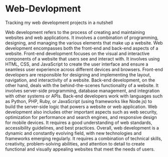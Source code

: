 # Web-Devlopment

Tracking my web development projects in a nutshell

Web development refers to the process of creating and maintaining websites and web applications. It involves a combination of programming, designing, and managing the various elements that make up a website. Web development encompasses both the front-end and back-end aspects of a website.
Front-end development focuses on the visual and interactive components of a website that users see and interact with. It involves using HTML, CSS, and JavaScript to create the user interface and ensure a seamless user experience across different devices and browsers. Front-end developers are responsible for designing and implementing the layout, navigation, and interactivity of a website.
Back-end development, on the other hand, deals with the behind-the-scenes functionality of a website. It involves server-side programming, database management, and integration with other systems or APIs. Back-end developers work with languages such as Python, PHP, Ruby, or JavaScript (using frameworks like Node.js) to build the server-side logic that powers a website or web application.
Web development also includes other important aspects such as web security, optimization for performance and search engines, and responsive design for mobile devices. It requires a good understanding of web standards, accessibility guidelines, and best practices.
Overall, web development is a dynamic and constantly evolving field, with new technologies and frameworks emerging regularly. It requires a combination of technical skills, creativity, problem-solving abilities, and attention to detail to create functional and visually appealing websites that meet the needs of users.
